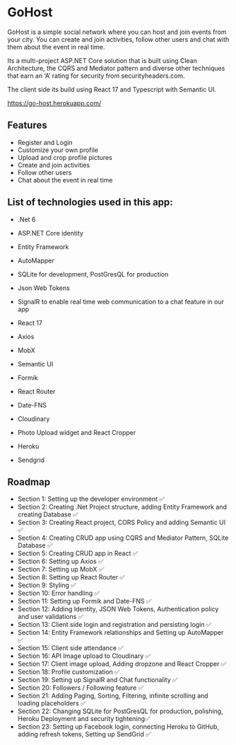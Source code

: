 
# GoHost

GoHost is a simple social network where you can host and join events from your city. You can create and join activities, follow other users and chat with them about the event in real time.

Its a multi-project ASP.NET Core solution that is built using Clean Architecture, the CQRS and Mediator pattern and diverse other techniques that earn an ‘A’ rating for security from securityheaders.com. 

The client side its build using React 17 and Typescript with Semantic UI.

https://go-host.herokuapp.com/






## Features

- Register and Login
- Customize your own profile
- Upload and crop profile pictures
- Create and join activities
- Follow other users
- Chat about the event in real time


## List of technologies used in this app:

- .Net 6

- ASP.NET Core identity

- Entity Framework

- AutoMapper

- SQLite for development, PostGresQL for production

- Json Web Tokens

- SignalR to enable real time web communication to a chat feature in our app

- React 17

- Axios

- MobX

- Semantic UI

- Formik

- React Router

- Date-FNS

- Cloudinary

- Photo Upload widget and React Cropper

- Heroku

- Sendgrid


## Roadmap

- Section 1: Setting up the developer environment :white_check_mark:
- Section 2: Creating .Net Project structure, adding Entity Framework and creating Database :white_check_mark:
- Section 3: Creating React project, CORS Policy and adding Semantic UI :white_check_mark:
- Section 4: Creating CRUD app using CQRS and Mediator Pattern, SQLite Database :white_check_mark:
- Section 5: Creating CRUD app in React :white_check_mark:
- Section 6: Setting up Axios :white_check_mark:
- Section 7: Setting up MobX :white_check_mark:
- Section 8: Setting up React Router :white_check_mark:
- Section 9: Styling :white_check_mark:
- Section 10: Error handling :white_check_mark:
- Section 11: Setting up Formik and Date-FNS :white_check_mark:
- Section 12: Adding Identity, JSON Web Tokens, Authentication policy and user validations :white_check_mark:
- Section 13: Client side login and registration and persisting login :white_check_mark:
- Section 14: Entity Framework relationships and Setting up AutoMapper :white_check_mark:
- Section 15: Client side attendance :white_check_mark:
- Section 16: API Image upload to Cloudinary :white_check_mark:
- Section 17: Client image upload, Adding dropzone and React Cropper :white_check_mark:
- Section 18: Profile customization :white_check_mark:
- Section 19: Setting up SignalR and Chat functionality :white_check_mark:
- Section 20: Followers / Following feature :white_check_mark:
- Section 21: Adding Paging, Sorting, Filtering, infinite scrolling and loading placeholders :white_check_mark:
- Section 22: Changing SQLite for PostGresQL for production, polishing, Heroku Deployment and security tightening:white_check_mark:
- Section 23: Setting up Facebook login, connecting Heroku to GitHub, adding refresh tokens, Setting up SendGrid :white_check_mark:


